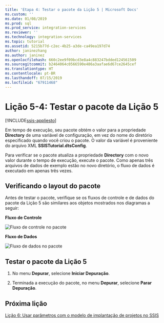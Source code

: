 ```yaml
---
title: 'Etapa 4: Testar o pacote da Lição 5 | Microsoft Docs'
ms.custom: ''
ms.date: 01/08/2019
ms.prod: sql
ms.prod_service: integration-services
ms.reviewer: ''
ms.technology: integration-services
ms.topic: tutorial
ms.assetid: 5215b77d-c2ec-4b25-a3de-ca49ea197d74
author: janinezhang
ms.author: janinez
ms.openlocfilehash: 660c2ee9f09bcd3e8a4c883247bdded124561509
ms.sourcegitcommit: b2464064c0566590e486a3aafae6d67ce2645cef
ms.translationtype: HT
ms.contentlocale: pt-BR
ms.lasthandoff: 07/15/2019
ms.locfileid: "67911468"
---
```

# <a name="lesson-5-4-test-the-lesson-5-package"></a>Lição 5-4: Testar o pacote da Lição 5

[!INCLUDE[ssis-appliesto](../includes/ssis-appliesto-ssvrpluslinux-asdb-asdw-xxx.md)]



Em tempo de execução, seu pacote obtém o valor para a propriedade **Directory** de uma variável de configuração, em vez do nome do diretório especificado quando você criou o pacote. O valor da variável é proveniente do arquivo XML **SSISTutorial.dtsConfig**.  
  
Para verificar se o pacote atualiza a propriedade **Directory** com o novo valor durante o tempo de execução, execute o pacote. Como apenas três arquivos de dados de exemplo estão no novo diretório, o fluxo de dados é executado em apenas três vezes.  
  
## <a name="checking-the-package-layout"></a>Verificando o layout do pacote  
Antes de testar o pacote, verifique se os fluxos de controle e de dados do pacote da Lição 5 são similares aos objetos mostrados nos diagramas a seguir:  
  
**Fluxo de Controle**  
  
![Fluxo de controle no pacote](../integration-services/media/task4lesson2control.gif "Fluxo de controle no pacote")  
  
**Fluxo de Dados**  
  
![Fluxo de dados no pacote](../integration-services/media/task9lesson1data.gif "Fluxo de dados no pacote")  
  
## <a name="test-the-lesson-5-package"></a>Testar o pacote da Lição 5  
  
1.  No menu **Depurar**, selecione **Iniciar Depuração**.  
  
2.  Terminada a execução do pacote, no menu **Depurar**, selecione **Parar Depuração**.  
  
## <a name="next-lesson"></a>Próxima lição  
[Lição 6: Usar parâmetros com o modelo de implantação de projetos no SSIS](../integration-services/lesson-6-using-parameters-with-the-project-deployment-model-in-ssis.md)  
  
  
  
